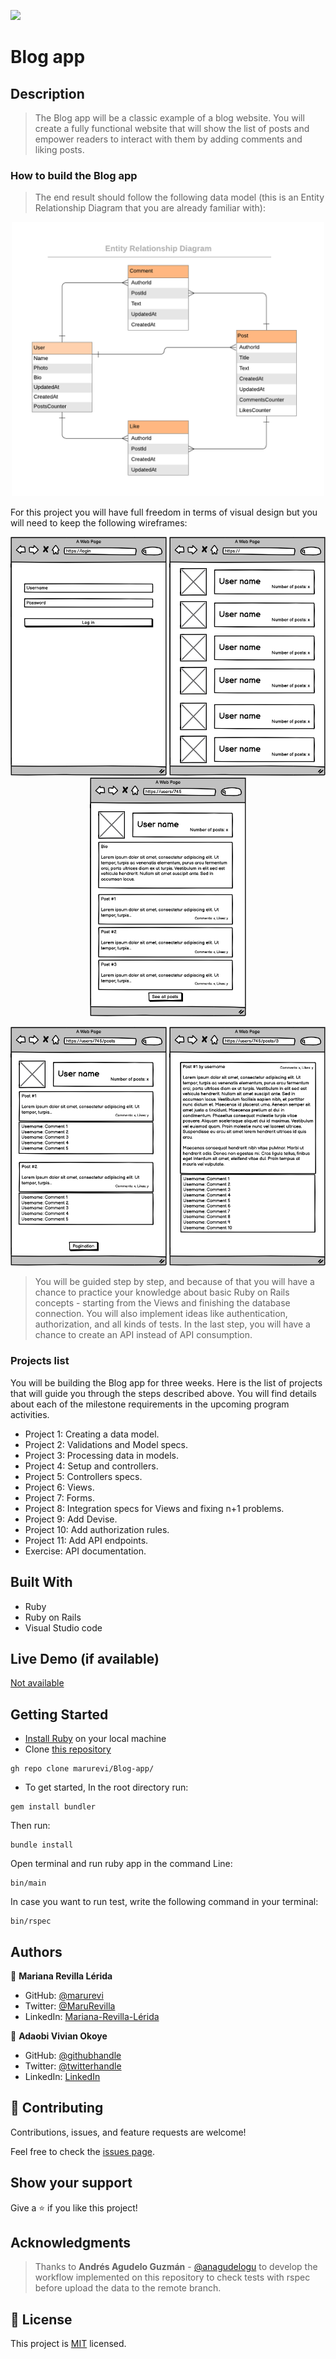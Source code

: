 ![](https://img.shields.io/badge/Microverse-blueviolet)

# Blog app

## Description

> The Blog app will be a classic example of a blog website. You will create a fully functional website that will show the list of posts and empower readers to interact with them by adding comments and liking posts.

### How to build the Blog app

> The end result should follow the following data model (this is an Entity Relationship Diagram that you are already familiar with):

<p align="center">
  <img src="./app/assets/images/1-blog_app_erd.png" alt="Data model"  width="500px"  />
</p>

For this project you will have full freedom in terms of visual design but you will need to keep the following wireframes:

<p align="center">
  <img src="app/assets/images/2-blog_login.png" alt="Login page wireframe" width="250px" />
  <img src="app/assets/images/3-blog_root_users.png" alt="Single post page wireframe" alt="All users page wireframe"  width="250px"  />
  <img src="app/assets/images/4-blog_user_page.png" alt="Single user page wireframe"  width="250px"  />
</p>

<p align="center">
  <img src="app/assets/images/5-blog_user_all_posts.png"  width="250px"  />
  <img src="app/assets/images/6-blog_single_post.png" alt="Single post page wireframe"  width="250px"  />
</p>

> You will be guided step by step, and because of that you will have a chance to practice your knowledge about basic Ruby on Rails concepts - starting from the Views and finishing the database connection. You will also implement ideas like authentication, authorization, and all kinds of tests. In the last step, you will have a chance to create an API instead of API consumption.

### Projects list

You will be building the Blog app for three weeks. Here is the list of projects that will guide you through the steps described above. You will find details about each of the milestone requirements in the upcoming program activities.

- Project 1: Creating a data model.
- Project 2: Validations and Model specs.
- Project 3: Processing data in models.
- Project 4: Setup and controllers.
- Project 5: Controllers specs.
- Project 6: Views.
- Project 7: Forms.
- Project 8: Integration specs for Views and fixing n+1 problems.
- Project 9: Add Devise.
- Project 10: Add authorization rules.
- Project 11: Add API endpoints.
- Exercise: API documentation.


## Built With

- Ruby
- Ruby on Rails
- Visual Studio code

## Live Demo (if available)

[Not available](https://livedemo.com)


## Getting Started

- [Install Ruby](https://www.ruby-lang.org/en/documentation/installation/) on your local machine
- Clone [this repository](https://github.com/marurevi/Blog-app.git)

```
gh repo clone marurevi/Blog-app/
```
- To get started, In the root directory run:

```
gem install bundler
```

Then run:

```
bundle install
```

Open terminal and run ruby app in the command Line:

```
bin/main
```
In case you want to run test, write the following command in your terminal:
```
bin/rspec
```
## Authors

👤 **Mariana Revilla Lérida**

- GitHub: [@marurevi](https://github.com/marurevi)
- Twitter: [@MaruRevilla](https://twitter.com/MaruRevilla)
- LinkedIn: [Mariana-Revilla-Lérida](https://linkedin.com/in/mariana-revilla-l%C3%A9rida-a12aba143)

👤 **Adaobi Vivian Okoye**

- GitHub: [@githubhandle](https://github.com/adanzeakonobi) 
- Twitter: [@twitterhandle](https://twitter.com/Adaebubemmuta)
- LinkedIn: [LinkedIn](https://linkedin.com/in/okoyeaadaobi)

## 🤝 Contributing

Contributions, issues, and feature requests are welcome!

Feel free to check the [issues page](../../issues/).

## Show your support

Give a ⭐️ if you like this project!

## Acknowledgments

> Thanks to **Andrés Agudelo Guzmán** - [@anagudelogu](https://github.com/anagudelogu) to develop the workflow implemented on this repository to check tests with rspec before upload the data to the remote branch.

## 📝 License

This project is [MIT](./LICENCE) licensed.